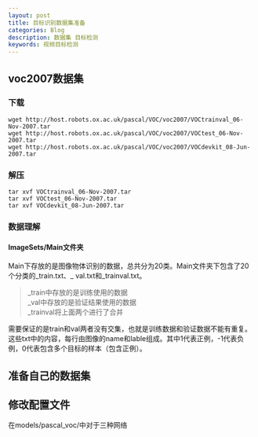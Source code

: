 ```yaml
---
layout: post
title: 目标识别数据集准备
categories: Blog
description: 数据集 目标检测 
keywords: 视频目标检测
---
```


## voc2007数据集

### 下载
```
wget http://host.robots.ox.ac.uk/pascal/VOC/voc2007/VOCtrainval_06-Nov-2007.tar
wget http://host.robots.ox.ac.uk/pascal/VOC/voc2007/VOCtest_06-Nov-2007.tar
wget http://host.robots.ox.ac.uk/pascal/VOC/voc2007/VOCdevkit_08-Jun-2007.tar
```
### 解压
```
tar xvf VOCtrainval_06-Nov-2007.tar
tar xvf VOCtest_06-Nov-2007.tar
tar xvf VOCdevkit_08-Jun-2007.tar
```

### 数据理解
#### ImageSets/Main文件夹
Main下存放的是图像物体识别的数据，总共分为20类。Main文件夹下包含了20个分类的_train.txt、_
val.txt和_trainval.txt。
>_train中存放的是训练使用的数据  
>_val中存放的是验证结果使用的数据  
>_trainval将上面两个进行了合并  

需要保证的是train和val两者没有交集，也就是训练数据和验证数据不能有重复。
这些txt中的内容，每行由图像的name和lable组成。其中1代表正例，-1代表负例，0代表包含多个目标的样本（包含正例）。

## 准备自己的数据集


## 修改配置文件
在models/pascal_voc/中对于三种网络